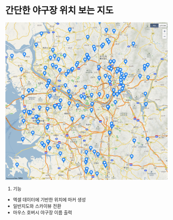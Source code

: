 # 간단한 야구장 위치 보는 지도

![Alt text](/img/screenshot.PNG)

1. 기능
* 엑셀 데이터에 기반한 위치에 마커 생성
* 일반지도와 스카이뷰 전환
* 마우스 호버시 야구장 이름 출력
